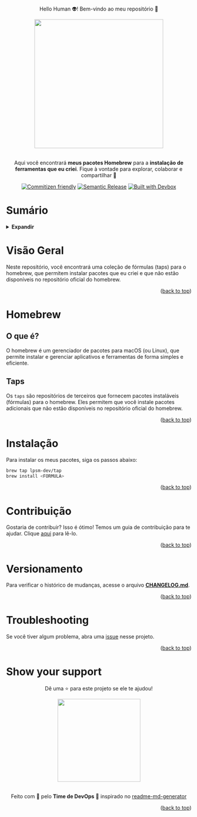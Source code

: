 <!-- BEGIN_DOCS -->
<div align="center">

<a name="readme-top"></a>

Hello Human 👽! Bem-vindo ao meu repositório 👋

<img src="https://github.com/lpsm-dev/lpsm-dev/blob/main/.github/assets/homebrew.jpeg" width="350"/>

<br>
<br>

Aqui você encontrará **meus pacotes Homebrew** para a **instalação de ferramentas que eu criei**. Fique à vontade para explorar, colaborar e compartilhar 🚀

[![Commitizen friendly](https://img.shields.io/badge/commitizen-friendly-brightgreen.svg)](https://www.conventionalcommits.org/en/v1.0.0/)
[![Semantic Release](https://img.shields.io/badge/%20%20%F0%9F%93%A6%F0%9F%9A%80-semantic--release-e10079.svg)](https://semantic-release.gitbook.io/semantic-release/usage/configuration)
[![Built with Devbox](https://jetpack.io/img/devbox/shield_galaxy.svg)](https://jetpack.io/devbox/docs/contributor-quickstart/)

</div>

# Sumário

<details>
  <summary><strong>Expandir</strong></summary>

<!-- START doctoc generated TOC please keep comment here to allow auto update -->
<!-- DON'T EDIT THIS SECTION, INSTEAD RE-RUN doctoc TO UPDATE -->

- [Visão Geral](#vis%C3%A3o-geral)
- [Homebrew](#homebrew)
  - [O que é?](#o-que-%C3%A9)
  - [Taps](#taps)
- [Instalação](#instala%C3%A7%C3%A3o)
- [Contribuição](#contribui%C3%A7%C3%A3o)
- [Versionamento](#versionamento)
- [Troubleshooting](#troubleshooting)
- [Show your support](#show-your-support)

<!-- END doctoc generated TOC please keep comment here to allow auto update -->

<p align="right">(<a href="#readme-top">back to top</a>)</p>

</details>

# Visão Geral

Neste repositório, você encontrará uma coleção de fórmulas (taps) para o homebrew, que permitem instalar pacotes que eu criei e que não estão disponíveis no repositório oficial do homebrew.

<p align="right">(<a href="#readme-top">back to top</a>)</p>

# Homebrew

## O que é?

O homebrew é um gerenciador de pacotes para macOS (ou Linux), que permite instalar e gerenciar aplicativos e ferramentas de forma simples e eficiente.

## Taps

Os `taps` são repositórios de terceiros que fornecem pacotes instaláveis (fórmulas) para o homebrew. Eles permitem que você instale pacotes adicionais que não estão disponíveis no repositório oficial do homebrew.

<p align="right">(<a href="#readme-top">back to top</a>)</p>

# Instalação

Para instalar os meus pacotes, siga os passos abaixo:

```bash
brew tap lpsm-dev/tap
brew install <FORMULA>
```

<p align="right">(<a href="#readme-top">back to top</a>)</p>

# Contribuição

Gostaria de contribuir? Isso é ótimo! Temos um guia de contribuição para te ajudar. Clique [aqui](CONTRIBUTING.md) para lê-lo.

<p align="right">(<a href="#readme-top">back to top</a>)</p>

# Versionamento

Para verificar o histórico de mudanças, acesse o arquivo [**CHANGELOG.md**](CHANGELOG.md).

<p align="right">(<a href="#readme-top">back to top</a>)</p>

# Troubleshooting

Se você tiver algum problema, abra uma [issue](https://github.com/lpsm-dev/homebrew-tools/issues/new/choose) nesse projeto.

<p align="right">(<a href="#readme-top">back to top</a>)</p>

# Show your support

<div align="center">

Dê uma ⭐️ para este projeto se ele te ajudou!

<img src="https://github.com/lpsm-dev/lpsm-dev/blob/0062b174ec9877e6dfc78817f314b4a0690f63ff/.github/assets/yoda.gif" width="225"/>

<br>
<br>

Feito com 💜 pelo **Time de DevOps** :wave: inspirado no [readme-md-generator](https://github.com/kefranabg/readme-md-generator)

</div>

<p align="right">(<a href="#readme-top">back to top</a>)</p>
<!-- END_DOCS -->

